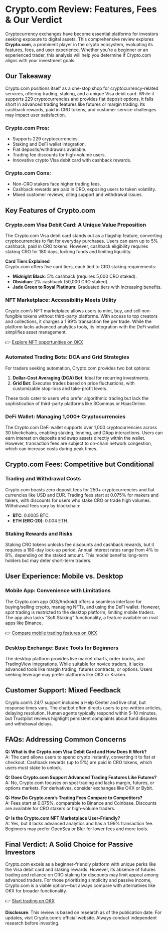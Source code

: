 # Crypto.com Review: Features, Fees & Our Verdict  

Cryptocurrency exchanges have become essential platforms for investors seeking exposure to digital assets. This comprehensive review explores **Crypto.com**, a prominent player in the crypto ecosystem, evaluating its features, fees, and user experience. Whether you’re a beginner or an experienced trader, this analysis will help you determine if Crypto.com aligns with your investment goals.  

## Our Takeaway  

Crypto.com positions itself as a one-stop shop for cryptocurrency-related services, offering trading, staking, and a unique Visa debit card. While it supports 229 cryptocurrencies and provides fiat deposit options, it falls short in advanced trading features like futures or margin trading. Its cashback rewards, paid in CRO tokens, and customer service challenges may impact user satisfaction.  

### Crypto.com Pros:  
- Supports 229 cryptocurrencies.  
- Staking and DeFi wallet integration.  
- Fiat deposits/withdrawals available.  
- Trading fee discounts for high-volume users.  
- Innovative crypto Visa debit card with cashback rewards.  

### Crypto.com Cons:  
- Non-CRO stakers face higher trading fees.  
- Cashback rewards are paid in CRO, exposing users to token volatility.  
- Mixed customer reviews, citing support and withdrawal issues.  

## Key Features of Crypto.com  

### Crypto.com Visa Debit Card: A Unique Value Proposition  
The Crypto.com Visa debit card stands out as a flagship feature, converting cryptocurrencies to fiat for everyday purchases. Users can earn up to 5% cashback, paid in CRO tokens. However, cashback eligibility requires staking CRO for 180 days, locking funds and limiting liquidity.  

**Card Tiers Explained**  
Crypto.com offers five card tiers, each tied to CRO staking requirements:  
- **Midnight Black**: 5% cashback (requires 5,000 CRO staked).  
- **Obsidian**: 2% cashback (50,000 CRO staked).  
- **Jade Green to Royal Platinum**: Graduated tiers with increasing benefits.  

### NFT Marketplace: Accessibility Meets Utility  
Crypto.com’s NFT marketplace allows users to mint, buy, and sell non-fungible tokens without third-party platforms. With access to top creators and collections, it charges a 1.99% transaction fee per trade. While the platform lacks advanced analytics tools, its integration with the DeFi wallet simplifies asset management.  

👉 [Explore NFT opportunities on OKX](https://bit.ly/okx-bonus)  

### Automated Trading Bots: DCA and Grid Strategies  
For traders seeking automation, Crypto.com provides two bot options:  
1. **Dollar-Cost Averaging (DCA) Bot**: Ideal for recurring investments.  
2. **Grid Bot**: Executes trades based on price fluctuations, with customizable stop-loss and take-profit levels.  

These tools cater to users who prefer algorithmic trading but lack the sophistication of third-party platforms like 3Commas or HaasOnline.  

### DeFi Wallet: Managing 1,000+ Cryptocurrencies  
The Crypto.com DeFi wallet supports over 1,000 cryptocurrencies across 30 blockchains, enabling staking, lending, and DApp interactions. Users can earn interest on deposits and swap assets directly within the wallet. However, transaction fees are subject to on-chain network congestion, which can increase costs during peak times.  

## Crypto.com Fees: Competitive but Conditional  

### Trading and Withdrawal Costs  
Crypto.com boasts zero deposit fees for 250+ cryptocurrencies and fiat currencies like USD and EUR. Trading fees start at 0.075% for makers and takers, with discounts for users who stake CRO or trade high volumes. Withdrawal fees vary by blockchain:  
- **BTC**: 0.0005 BTC.  
- **ETH (ERC-20)**: 0.004 ETH.  

### Staking Rewards and Risks  
Staking CRO tokens unlocks fee discounts and cashback rewards, but it requires a 180-day lock-up period. Annual interest rates range from 4% to 8%, depending on the staked amount. This model benefits long-term holders but may deter short-term traders.  

## User Experience: Mobile vs. Desktop  

### Mobile App: Convenience with Limitations  
The Crypto.com app (iOS/Android) offers a seamless interface for buying/selling crypto, managing NFTs, and using the DeFi wallet. However, spot trading is restricted to the desktop platform, limiting mobile traders. The app also lacks “Soft Staking” functionality, a feature available on rival apps like Binance.  

👉 [Compare mobile trading features on OKX](https://bit.ly/okx-bonus)  

### Desktop Exchange: Basic Tools for Beginners  
The desktop platform provides live market charts, order books, and TradingView integrations. While suitable for novice traders, it lacks advanced tools like margin trading, futures contracts, or options. Users seeking leverage may prefer platforms like OKX or Kraken.  

## Customer Support: Mixed Feedback  

Crypto.com’s 24/7 support includes a Help Center and live chat, but response times vary. The chatbot often directs users to pre-written articles, delaying resolution. Human agents typically respond within 5–10 minutes, but Trustpilot reviews highlight persistent complaints about fund disputes and withdrawal delays.  

## FAQs: Addressing Common Concerns  

**Q: What is the Crypto.com Visa Debit Card and How Does It Work?**  
A: The card allows users to spend crypto instantly, converting it to fiat at checkout. Cashback rewards (up to 5%) are paid in CRO tokens, which users must stake to unlock.  

**Q: Does Crypto.com Support Advanced Trading Features Like Futures?**  
A: No, Crypto.com focuses on spot trading and lacks margin, futures, or options markets. For derivatives, consider exchanges like OKX or Bybit.  

**Q: How Do Crypto.com’s Trading Fees Compare to Competitors?**  
A: Fees start at 0.075%, comparable to Binance and Coinbase. Discounts are available for CRO stakers or high-volume traders.  

**Q: Is the Crypto.com NFT Marketplace User-Friendly?**  
A: Yes, but it lacks advanced analytics and has a 1.99% transaction fee. Beginners may prefer OpenSea or Blur for lower fees and more tools.  

## Final Verdict: A Solid Choice for Passive Investors  

Crypto.com excels as a beginner-friendly platform with unique perks like the Visa debit card and staking rewards. However, its absence of futures trading and reliance on CRO staking for discounts may limit appeal among advanced traders. For those prioritizing simplicity and passive income, Crypto.com is a viable option—but always compare with alternatives like OKX for broader functionality.  

👉 [Start trading on OKX](https://bit.ly/okx-bonus)  

**Disclosure**: This review is based on research as of the publication date. For updates, visit Crypto.com’s official website. Always conduct independent research before investing.